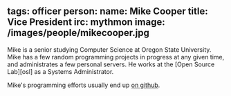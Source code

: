 tags: officer
person:
    name: Mike Cooper
    title: Vice President
    irc: mythmon
    image: /images/people/mikecooper.jpg
---
Mike is a senior studying Computer Science at Oregon State University. Mike has
a few random programming projects in progress at any given time, and
administrates a few personal servers. He works at the [Open Source Lab][osl] as
a Systems Administrator.

Mike's programming efforts usually end up [on github][github].

[github]:
[osl]:
